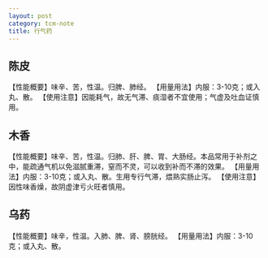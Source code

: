 ```yaml
---
layout: post
category: tcm-note
title: 行气药
---
```


## 陈皮 ##

【性能概要】味辛、苦，性温。归脾、肺经。
【用量用法】内服：3-10克；或入丸、散。
【使用注意】因能耗气，故无气滞、痰湿者不宜使用；气虚及吐血证慎用。

## 木香 ##

【性能概要】味辛、苦，性温。归肺、肝、脾、胃、大肠经。本品常用于补剂之中，能疏通气机以免滋腻重滞，窒而不灵，可以收到补而不滞的效果。
【用量用法】内服：3-10克；或入丸、散。生用专行气滞，煨熟实肠止泻。
【使用注意】因性味香燥，故阴虚津亏火旺者慎用。

## 乌药 ##

【性能概要】味辛，性温。入肺、脾、肾、膀胱经。
【用量用法】内服：3-10克；或入丸、散。